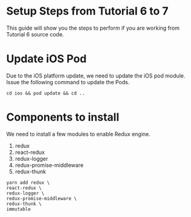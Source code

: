 # Setup Steps from Tutorial 6 to 7
This guide will show you the steps to perform if you are working from Tutorial 6 source code.

# Update iOS Pod
Due to the iOS platform update, we need to update the iOS pod module. Issue the following command to update the Pods.

```
cd ios && pod update && cd ..
```

# Components to install
We need to install a few modules to enable Redux engine.

1. redux
2. react-redux
3. redux-logger
4. redux-promise-middleware
5. redux-thunk

```
yarn add redux \
react-redux \
redux-logger \
redux-promise-middleware \
redux-thunk \ 
immutable
```
